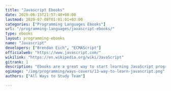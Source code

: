 ```yaml
---
title: "Javascript Ebooks"
date: 2020-06-15T21:57:40+08:00
lastmod: 2020-07-08T01:01:01+03:00
categories: ["Programming Languages Ebooks"]
url: "/programming-languages/javascript-ebooks/"
type: ebooks
layout: programming-ebooks
name: "Javascript"
developers: ["Brendan Eich", "ECMAScript"]
officialweb: "https://www.javascript.com/"
wikilink: "https://en.wikipedia.org/wiki/JavaScript"
gitrank: 1
description: "Ebooks are a great way to start learning JavaScript programming, download and read your ebooks for Javascript on any device, free & paid versions are both available."
ogimage: "/img/programming/ways-covers/13-way-to-learn-javascript.png"
authors: ["All Ways to Study Team"]

---
```


